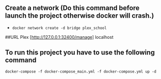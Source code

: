 

## Create a network (Do this command before launch the project otherwise docker will crash.)
- `docker network create -d bridge plex_school`

##URL Plex 
[http://127.0.0.1:32400/manage] 
localhost


## To run this project you have to use the following command
`docker-compose -f docker-compose_main.yml -f docker-compose.yml up -d`
<!-- - `docker-compose up -d` -->